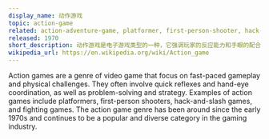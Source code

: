 ```yaml
---
display_name: 动作游戏
topic: action-game
related: action-adventure-game, platformer, first-person-shooter, hack-and-slash, fighting-game
released: 1970
short_description: 动作游戏是电子游戏类型的一种，它强调玩家的反应能力和手眼的配合。
wikipedia_url: https://en.wikipedia.org/wiki/Action_game
---
```

Action games are a genre of video game that focus on fast-paced gameplay and physical challenges. They often involve quick reflexes and hand-eye coordination, as well as problem-solving and strategy. Examples of action games include platformers, first-person shooters, hack-and-slash games, and fighting games. The action game genre has been around since the early 1970s and continues to be a popular and diverse category in the gaming industry.
